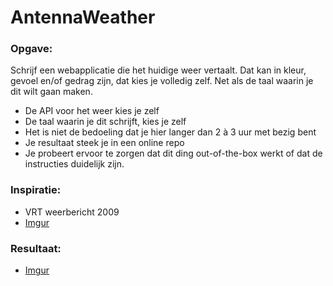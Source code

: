 # AntennaWeather

### Opgave:
Schrijf een webapplicatie die het huidige weer vertaalt. Dat kan in kleur, gevoel en/of gedrag zijn, dat kies je volledig zelf. Net als de taal waarin je dit wilt gaan maken.
* De API voor het weer kies je zelf
* De taal waarin je dit schrijft, kies je zelf
* Het is niet de bedoeling dat je hier langer dan 2 à 3 uur met bezig bent
* Je resultaat steek je in een online repo
* Je probeert ervoor te zorgen dat dit ding out-of-the-box werkt of dat de instructies duidelijk zijn.

### Inspiratie: 
* VRT weerbericht 2009
* [Imgur](https://i.imgur.com/YKzWnXo.png)
### Resultaat:
* [Imgur](https://i.imgur.com/xWKmvbG.png)
